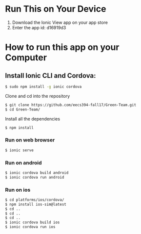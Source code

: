 # Run This on Your Device
1. Download the Ionic View app on your app store
2. Enter the app id: d16919d3

# How to run this app on your Computer

## Install Ionic CLI and Cordova:
```bash
$ sudo npm install -g ionic cordova
```

Clone and cd into the repository
```bash
$ git clone https://github.com/eecs394-fall17/Green-Team.git
$ cd Green-Team/
```
Install all the dependencies
```bash
$ npm install
```
### Run on web browser
```bash
$ ionic serve
```

### Run on android 
```bash
$ ionic cordova build android
$ ionic cordova run android
```

### Run on ios 
```bash
$ cd platforms/ios/cordova/
$ npm install ios-sim@latest
$ cd ..
$ cd ..
$ cd ..
$ ionic cordova build ios
$ ionic cordova run ios
```

